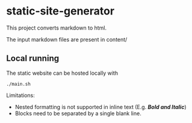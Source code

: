 # static-site-generator

This project converts markdown to html.

The input markdown files are present in content/

## Local running
The static website can be hosted locally with

    ./main.sh

Limitations:

* Nested formatting is not supported in inline text (E.g. **_Bold and Italic_**)
* Blocks need to be separated by a single blank line.


